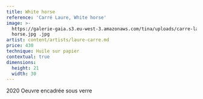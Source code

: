 ```yaml
---
title: White horse
reference: 'Carré Laure, White horse'
image: >-
  https://galerie-gaia.s3.eu-west-3.amazonaws.com/tina/uploads/carre-laure/galerie-gaia-carre-laure-white
  horse.jpg .jpg
artist: content/artists/laure-carre.md
price: 430
technique: Huile sur papier
contextual: true
dimensions:
  height: 21
  width: 30
---
```


2020 Oeuvre encadrée sous verre 
